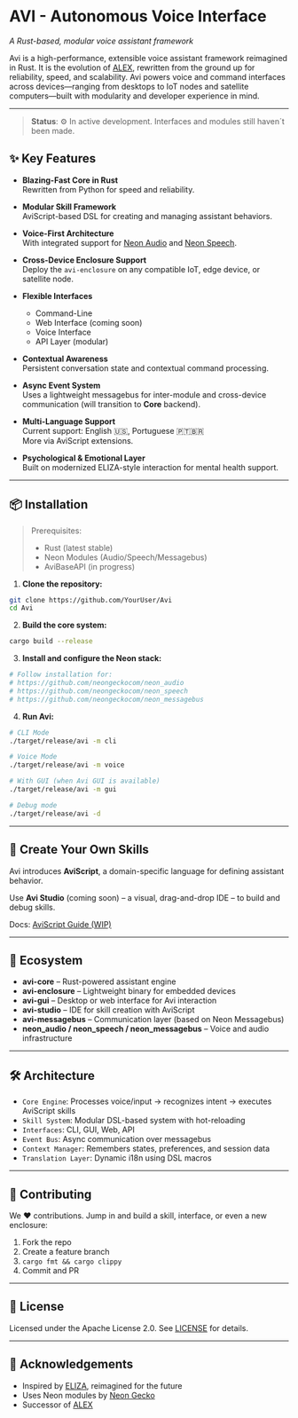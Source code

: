 # AVI - Autonomous Voice Interface
_A Rust-based, modular voice assistant framework_

Avi is a high-performance, extensible voice assistant framework reimagined in Rust. It is the evolution of [ALEX](https://github.com/Apoll011/Alex), rewritten from the ground up for reliability, speed, and scalability. Avi powers voice and command interfaces across devices—ranging from desktops to IoT nodes and satellite computers—built with modularity and developer experience in mind.

---

> **Status**: ⚙️ In active development. Interfaces and modules still haven´t been made.

## ✨ Key Features

- **Blazing-Fast Core in Rust**  
  Rewritten from Python for speed and reliability.

- **Modular Skill Framework**  
  AviScript-based DSL for creating and managing assistant behaviors.

- **Voice-First Architecture**  
  With integrated support for [Neon Audio](https://github.com/neongeckocom/neon_audio) and [Neon Speech](https://github.com/neongeckocom/neon_speech).

- **Cross-Device Enclosure Support**  
  Deploy the `avi-enclosure` on any compatible IoT, edge device, or satellite node.

- **Flexible Interfaces**
    - Command-Line
    - Web Interface (coming soon)
    - Voice Interface
    - API Layer (modular)

- **Contextual Awareness**  
  Persistent conversation state and contextual command processing.

- **Async Event System**  
  Uses a lightweight messagebus for inter-module and cross-device communication (will transition to **Core** backend).

- **Multi-Language Support**  
  Current support: English 🇺🇸, Portuguese 🇵🇹🇧🇷  
  More via AviScript extensions.

- **Psychological & Emotional Layer**  
  Built on modernized ELIZA-style interaction for mental health support.

---

## 📦 Installation

> Prerequisites:
> - Rust (latest stable)
> - Neon Modules (Audio/Speech/Messagebus)
> - AviBaseAPI (in progress)

1. **Clone the repository:**
```bash
git clone https://github.com/YourUser/Avi
cd Avi
```

2. **Build the core system:**
```bash
cargo build --release
```

3. **Install and configure the Neon stack:**
```bash
# Follow installation for:
# https://github.com/neongeckocom/neon_audio
# https://github.com/neongeckocom/neon_speech
# https://github.com/neongeckocom/neon_messagebus
```

4. **Run Avi:**
```bash
# CLI Mode
./target/release/avi -m cli

# Voice Mode
./target/release/avi -m voice

# With GUI (when Avi GUI is available)
./target/release/avi -m gui

# Debug mode
./target/release/avi -d
```

---

## 🧠 Create Your Own Skills

Avi introduces **AviScript**, a domain-specific language for defining assistant behavior.

Use **Avi Studio** (coming soon) – a visual, drag-and-drop IDE – to build and debug skills.

Docs: [AviScript Guide (WIP)](docs/aviscript.md)

---

## 🧩 Ecosystem

- **avi-core** – Rust-powered assistant engine
- **avi-enclosure** – Lightweight binary for embedded devices
- **avi-gui** – Desktop or web interface for Avi interaction
- **avi-studio** – IDE for skill creation with AviScript
- **avi-messagebus** – Communication layer (based on Neon Messagebus)
- **neon_audio / neon_speech / neon_messagebus** – Voice and audio infrastructure

---

## 🛠 Architecture

- `Core Engine`: Processes voice/input → recognizes intent → executes AviScript skills
- `Skill System`: Modular DSL-based system with hot-reloading
- `Interfaces`: CLI, GUI, Web, API
- `Event Bus`: Async communication over messagebus
- `Context Manager`: Remembers states, preferences, and session data
- `Translation Layer`: Dynamic i18n using DSL macros

---

## 🧪 Contributing

We ❤️ contributions. Jump in and build a skill, interface, or even a new enclosure:

1. Fork the repo
2. Create a feature branch
3. `cargo fmt && cargo clippy`
4. Commit and PR

---

## 📄 License

Licensed under the Apache License 2.0. See [LICENSE](LICENSE) for details.

---

## 🙏 Acknowledgements

- Inspired by [ELIZA](https://en.wikipedia.org/wiki/ELIZA), reimagined for the future
- Uses Neon modules by [Neon Gecko](https://github.com/neongeckocom)
- Successor of [ALEX](https://github.com/Apoll011/Alex)